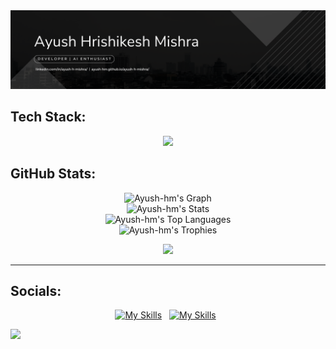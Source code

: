 <img src="Github Banner.png"/>

## Tech Stack:
<p align="center">
  <a href="https://skillicons.dev">
    <img src="https://skillicons.dev/icons?i=java,py,js,r,html,css,nodejs,express,react,nextjs,postman,tailwind,figma,tensorflow,bitbucket,mysql,mongodb,opencv,vscode,git&perline=10" />
  </a>
</p>


## GitHub Stats: 
<div style: align="center">

![Ayush-hm's Graph](http://github-profile-summary-cards.vercel.app/api/cards/profile-details?username=Ayush-hm&theme=midnight_purple) <br/>
![Ayush-hm's Stats](https://github-readme-stats.vercel.app/api?username=Ayush-hm&theme=midnight-purple&show_icons=true&hide_border=true&count_private=true) <br/>
![Ayush-hm's Top Languages](https://github-readme-stats.vercel.app/api/top-langs/?username=Ayush-hm&theme=midnight-purple&show_icons=true&hide_border=true&layout=compact)<br/>
![Ayush-hm's Trophies](https://github-profile-trophy.vercel.app/?username=Ayush-hm&row=1&theme=darkhub&no-frame=true)

  
</div>

<div align="center">

  ![](https://quotes-github-readme.vercel.app/api?type=horizontal&theme=radical&no-frame=true)
</div>

---
## Socials:
<div align="center"> 
  
<a href="https://www.linkedin.com/in/ayush-h-mishra/">![My Skills](https://skillicons.dev/icons?i=linkedin)</a> &nbsp;
<a href="https://twitter.com/AyushHrishikesh">![My Skills](https://skillicons.dev/icons?i=twitter)</a> &nbsp;

</div>

[![](https://visitcount.itsvg.in/api?id=Ayush-hm&icon=0&color=0)](https://visitcount.itsvg.in)

